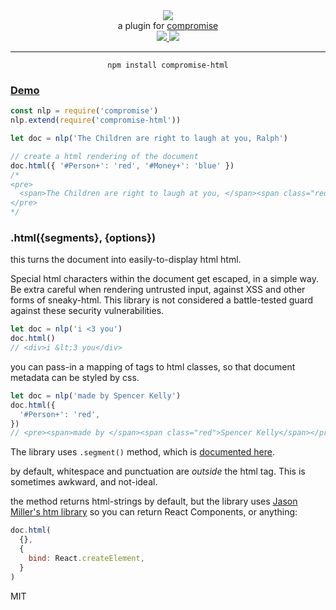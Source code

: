<div align="center">
  <img src="https://cloud.githubusercontent.com/assets/399657/23590290/ede73772-01aa-11e7-8915-181ef21027bc.png" />

  <div>a plugin for <a href="https://github.com/spencermountain/compromise/">compromise</a></div>
  
  <!-- npm version -->
  <a href="https://npmjs.org/package/compromise-html">
    <img src="https://img.shields.io/npm/v/compromise-html.svg?style=flat-square" />
  </a>
  
  <!-- file size -->
  <a href="https://unpkg.com/compromise-html/builds/compromise-html.min.js">
    <img src="https://badge-size.herokuapp.com/spencermountain/compromise-html/master/builds/compromise-html.min.js" />
  </a>
   <hr/>
</div>

<div align="center">
  <code>npm install compromise-html</code>
</div>

### [Demo](https://observablehq.com/@spencermountain/compromise-html)

```js
const nlp = require('compromise')
nlp.extend(require('compromise-html'))

let doc = nlp('The Children are right to laugh at you, Ralph')

// create a html rendering of the document
doc.html({ '#Person+': 'red', '#Money+': 'blue' })
/*
<pre>
  <span>The Children are right to laugh at you, </span><span class="red">Ralph</span>
</pre>
*/
```

### .html({segments}, {options})

this turns the document into easily-to-display html html.

Special html characters within the document get escaped, in a simple way. Be extra careful when rendering untrusted input, against XSS and other forms of sneaky-html. This library is not considered a battle-tested guard against these security vulnerabilities.

```js
let doc = nlp('i <3 you')
doc.html()
// <div>i &lt;3 you</div>
```

you can pass-in a mapping of tags to html classes, so that document metadata can be styled by css.

```js
let doc = nlp('made by Spencer Kelly')
doc.html({
  '#Person+': 'red',
})
// <pre><span>made by </span><span class="red">Spencer Kelly</span></pre>
```

The library uses `.segment()` method, which is [documented here](https://observablehq.com/@spencermountain/compromise-split).

by default, whitespace and punctuation are _outside_ the html tag. This is sometimes awkward, and not-ideal.

the method returns html-strings by default, but the library uses [Jason Miller's htm library](https://github.com/developit/htm) so you can return React Components, or anything:

```js
doc.html(
  {},
  {
    bind: React.createElement,
  }
)
```

MIT
